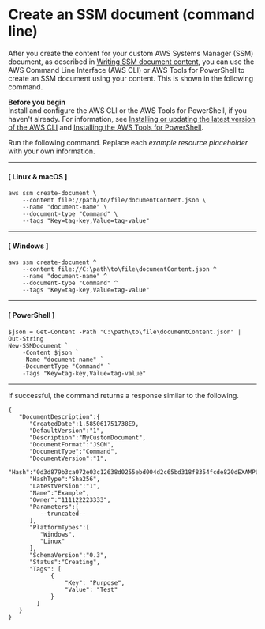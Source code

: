 # Create an SSM document \(command line\)<a name="create-ssm-document-cli"></a>

After you create the content for your custom AWS Systems Manager \(SSM\) document, as described in [Writing SSM document content](create-ssm-doc.md#writing-ssm-doc-content), you can use the AWS Command Line Interface \(AWS CLI\) or AWS Tools for PowerShell to create an SSM document using your content\. This is shown in the following command\.

**Before you begin**  
Install and configure the AWS CLI or the AWS Tools for PowerShell, if you haven't already\. For information, see [Installing or updating the latest version of the AWS CLI](https://docs.aws.amazon.com/cli/latest/userguide/getting-started-install.html) and [Installing the AWS Tools for PowerShell](https://docs.aws.amazon.com/powershell/latest/userguide/pstools-getting-set-up.html)\.

Run the following command\. Replace each *example resource placeholder* with your own information\.

------
#### [ Linux & macOS ]

```
aws ssm create-document \
    --content file://path/to/file/documentContent.json \
    --name "document-name" \
    --document-type "Command" \
    --tags "Key=tag-key,Value=tag-value"
```

------
#### [ Windows ]

```
aws ssm create-document ^
    --content file://C:\path\to\file\documentContent.json ^
    --name "document-name" ^
    --document-type "Command" ^
    --tags "Key=tag-key,Value=tag-value"
```

------
#### [ PowerShell ]

```
$json = Get-Content -Path "C:\path\to\file\documentContent.json" | Out-String
New-SSMDocument `
    -Content $json `
    -Name "document-name" `
    -DocumentType "Command" `
    -Tags "Key=tag-key,Value=tag-value"
```

------

If successful, the command returns a response similar to the following\.

```
{
   "DocumentDescription":{
      "CreatedDate":1.585061751738E9,
      "DefaultVersion":"1",
      "Description":"MyCustomDocument",
      "DocumentFormat":"JSON",
      "DocumentType":"Command",
      "DocumentVersion":"1",
      "Hash":"0d3d879b3ca072e03c12638d0255ebd004d2c65bd318f8354fcde820dEXAMPLE",
      "HashType":"Sha256",
      "LatestVersion":"1",
      "Name":"Example",
      "Owner":"111122223333",
      "Parameters":[
         --truncated--
      ],
      "PlatformTypes":[
         "Windows",
         "Linux"
      ],
      "SchemaVersion":"0.3",
      "Status":"Creating",
      "Tags": [
            {
                "Key": "Purpose",
                "Value": "Test"
            }
        ]
   }
}
```